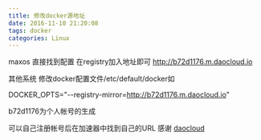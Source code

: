```yaml
---
title: 修改docker源地址
date: 2016-11-10 21:20:08
tags: docker
categories: Linux
---
```



maxos 直接找到配置 在registry加入地址即可
http://b72d1176.m.daocloud.io

其他系统 修改docker配置文件/etc/default/docker如

DOCKER_OPTS="--registry-mirror=http://b72d1176.m.daocloud.io"

b72d1176为个人帐号的生成

可以自己注册帐号后在加速器中找到自己的URL
感谢 [daocloud](https://www.daocloud.io)